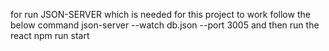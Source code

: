 for run JSON-SERVER which is needed for this project to work follow the below command 
json-server --watch db.json --port 3005
and then run the react
npm run start

